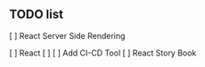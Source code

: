 ## TODO list
  [ ] React Server Side Rendering


  [ ] React
  [ ]
  [ ] Add CI-CD Tool
  [ ] React Story Book
